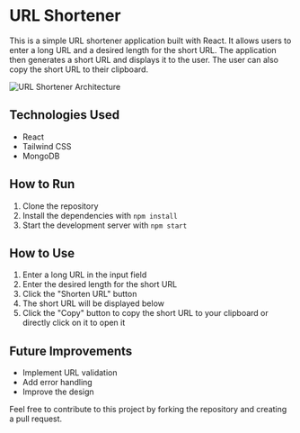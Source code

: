 # URL Shortener

This is a simple URL shortener application built with React. It allows users to enter a long URL and a desired length for the short URL. The application then generates a short URL and displays it to the user. The user can also copy the short URL to their clipboard.

![URL Shortener Architecture]('https://github.com/devdaim6/URL-shortener/tree/main/public')

## Technologies Used

- React
- Tailwind CSS
- MongoDB

## How to Run

1. Clone the repository
2. Install the dependencies with `npm install`
3. Start the development server with `npm start`

## How to Use

1. Enter a long URL in the input field
2. Enter the desired length for the short URL
3. Click the "Shorten URL" button
4. The short URL will be displayed below
5. Click the "Copy" button to copy the short URL to your clipboard or directly click on it to open it

## Future Improvements

- Implement URL validation
- Add error handling
- Improve the design

Feel free to contribute to this project by forking the repository and creating a pull request.
